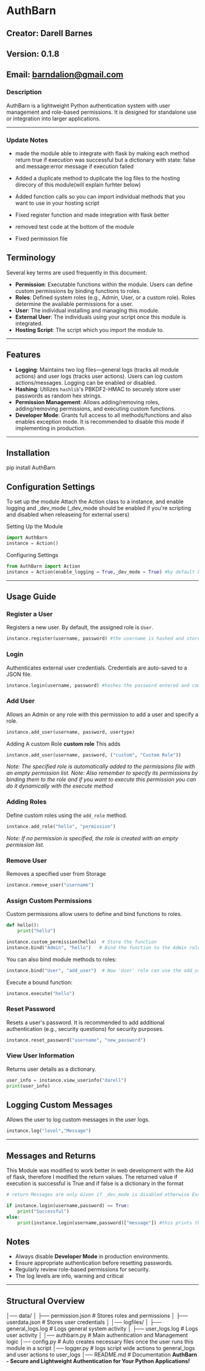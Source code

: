 # AuthBarn

## Creator: Darell Barnes  
## Version: 0.1.8
## Email: barndalion@gmail.com

### Description
AuthBarn is a lightweight Python authentication system with user management and role-based permissions. It is designed for standalone use or integration into larger applications.

---
### Update Notes
- made the module able to integrate with flask by making each method return true if execution was successful but a dictionary with state: false and message:error message if execution failed

- Added a duplicate method to duplicate the log files to the hosting direcory of this module(will explain furhter below)

- Added function calls so you can import individual methods that you want to use in your hosting script

- Fixed register function and made integration with flask better 

- removed test code at the bottom of the module

- Fixed permission file
## **Terminology**
Several key terms are used frequently in this document:

- **Permission**: Executable functions within the module. Users can define custom permissions by binding functions to roles.
- **Roles**: Defined system roles (e.g., Admin, User, or a custom role). Roles determine the available permissions for a user.
- **User**: The individual installing and managing this module.
- **External User**: The individuals using your script once this module is integrated.
- **Hosting Script**: The script which you import the module to.


---

## **Features**

- **Logging**: Maintains two log files—general logs (tracks all module actions) and user logs (tracks user actions). Users can log custom actions/messages. Logging can be enabled or disabled.
- **Hashing**: Utilizes `hashlib`'s PBKDF2-HMAC to securely store user passwords as random hex strings.
- **Permission Management**: Allows adding/removing roles, adding/removing permissions, and executing custom functions.
- **Developer Mode**: Grants full access to all methods/functions and also enables exception mode. It is recommended to disable this mode if implementing in production. 

---

## **Installation**
pip install AuthBarn

## **Configuration Settings**
To set up the module Attach the Action class to a instance, and enable logging and _dev_mode (_dev_mode should be enabled if you're scripting and disabled when releaseing for external users)

Setting Up the Module
```python
import AuthBarn
instance = Action()
```
Configuring Settings
```python
from AuthBarn import Action
instance = Action(enable_logging = True,_dev_mode = True) #by default both are set to false
```

---

## **Usage Guide**

### **Register a User**
Registers a new user. By default, the assigned role is `User`.

```python
instance.register(username, password) #the username is hashed and stored as a hash value with a salt for security
```

### **Login**
Authenticates external user credentials. Credentials are auto-saved to a JSON file.

```python
instance.login(username, password) #hashes the password entered and compare it with the stored hash password of that user
```

### **Add User**
Allows an Admin or any role with this permission to add a user and specify a role.

```python
instance.add_user(username, password, usertype)
```

Adding A custom Role **custom role**
This adds 
```python
instance.add_user(username, password, ("custom", "Custom Role"))
```
*Note: The specified role is automatically added to the permissions file with an empty permission list.*
*Note: Also remember to specify its permissions by binding them to the role and if you want to execute this permission you can do it dynamically with the execute method*

### **Adding Roles**
Define custom roles using the `add_role` method.

```python
instance.add_role("hello", "permission")
```
*Note: If no permission is specified, the role is created with an empty permission list.*

### **Remove User**
Removes a specified user from Storage

```python
instance.remove_user("username")
```

### **Assign Custom Permissions**
Custom permissions allow users to define and bind functions to roles.

```python
def hello():
    print("hello")

instance.custom_permission(hello)  # Store the function
instance.bind("Admin", "hello")   # Bind the function to the Admin role
```

You can also bind module methods to roles:

```python
instance.bind("User", "add_user")  # Now 'User' role can use the add_user method
```

Execute a bound function:

```python
instance.execute("hello")
```

### **Reset Password**
Resets a user's password. It is recommended to add additional authentication (e.g., security questions) for security purposes.

```python
instance.reset_password("username", "new_password")
```

### **View User Information**
Returns user details as a dictionary.

```python
user_info = instance.view_userinfo("darell")
print(user_info)
```
## **Logging Custom Messages**
Allows the user to log custom messages in the user logs.

```python
instance.log("level","Message")
```

---
## **Messages and Returns**
This Module was modified to work better in web development with the Aid of flask, therefore I modified the return values. 
The returned value if execution is successful is True and if false is a dictionary in the format

```python
# return Messages are only Given if _dev_mode is disabled otherwise Exceptions will be raised to make debugging easier 

if instance.login(username,password) == True:
    print("Successful")
else:
    print(instance.login(username,password)["message"]) #this prints the error message that occured
```
## **Notes**
- Always disable **Developer Mode** in production environments.
- Ensure appropriate authentication before resetting passwords.
- Regularly review role-based permissions for security.
- The log levels are info, warning and critical

---
## **Structural Overview**
│── data/
│   ├── permission.json      # Stores roles and permissions
│   ├── userdata.json        # Stores user credentials
│
│── logfiles/
│   ├── general_logs.log     # Logs general system activity
│   ├── user_logs.log        # Logs user activity
│
│── authbarn.py              # Main authentication and Management logic
│── config.py                # Auto creates necessary files once the user runs this module in a script
│── logger.py                # logs script wide actions to general_logs and user actions to user_logs
│── README.md                # Documentation
**AuthBarn - Secure and Lightweight Authentication for Your Python Applications!** 

